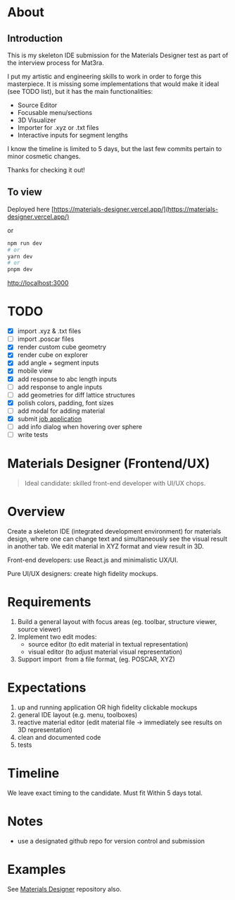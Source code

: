 # About

## Introduction

This is my skeleton IDE submission for the Materials Designer test as part of the interview process for Mat3ra.

I put my artistic and engineering skills to work in order to forge this masterpiece. It is missing some implementations that would make it ideal (see TODO list), but it has the main functionalities:

- Source Editor
- Focusable menu/sections
- 3D Visualizer
- Importer for .xyz or .txt files
- Interactive inputs for segment lengths

I know the timeline is limited to 5 days, but the last few commits pertain to minor cosmetic changes.

Thanks for checking it out!

## To view

Deployed here [https://materials-designer.vercel.app/](https://materials-designer.vercel.app/)

or

```bash
npm run dev
# or
yarn dev
# or
pnpm dev
```

[http://localhost:3000](http://localhost:3000)

# TODO

- [x] import .xyz & .txt files
- [ ] import .poscar files
- [x] render custom cube geometry
- [x] render cube on explorer
- [x] add angle + segment inputs
- [x] mobile view
- [x] add response to abc length inputs
- [ ] add response to angle inputs
- [ ] add geometries for diff lattice structures
- [x] polish colors, padding, font sizes
- [ ] add modal for adding material
- [x] submit [job application](https://wellfound.com/jobs/1807964-lead-frontend-engineer-react)
- [ ] add info dialog when hovering over sphere
- [ ] write tests

# Materials Designer (Frontend/UX)

> Ideal candidate: skilled front-end developer with UI/UX chops.

# Overview

Create a skeleton IDE (integrated development environment) for materials design, where one can change text and simultaneously see the visual result in another tab. We edit material in XYZ format and view result in 3D.

Front-end developers: use React.js and minimalistic UX/UI.

Pure UI/UX designers: create high fidelity mockups. 

# Requirements

1. Build a general layout with focus areas (eg. toolbar, structure viewer, source viewer)
2. Implement two edit modes:
   - source editor (to edit material in textual representation)
   - visual editor (to adjust material visual representation)
3. Support import  from a file format, (eg. POSCAR, XYZ)

# Expectations

1. up and running application OR high fidelity clickable mockups
2. general IDE layout (e.g. menu, toolboxes)
3. reactive material editor (edit material file → immediately see results on 3D representation)
4. clean and documented code
5. tests

# Timeline

We leave exact timing to the candidate. Must fit Within 5 days total.

# Notes

- use a designated github repo for version control and submission

# Examples

See [Materials Designer](https://github.com/Exabyte-io/materials-designer) repository also.